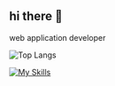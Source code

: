 ## hi there 👋

web application developer

![Top Langs](https://github-readme-stats.vercel.app/api/top-langs/?username=anuraghazra&layout=compact)

[![My Skills](https://skillicons.dev/icons?i=vue,react,java,spring,postgres,aws)](https://skillicons.dev)

